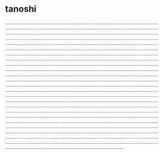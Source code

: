 # tanoshi
................................................................................................................................................................................................................................................................................................................................................................................................................................................................................................................................................................................................................................................................................................................................................................................................................................................................................................................................................................................................................................................................................................................................................................................................................................................................................................................................................................................................................................................................................................................................................................................................................................................................................................................................................................................................................................................................................................................................................................................................................................................................................................................................................................................................................................................................................................................................................................................................................................................................................................................................................................................................................................................................................................................................................................................................................................................................................................................................................................................................................................................................................................................................................................................................